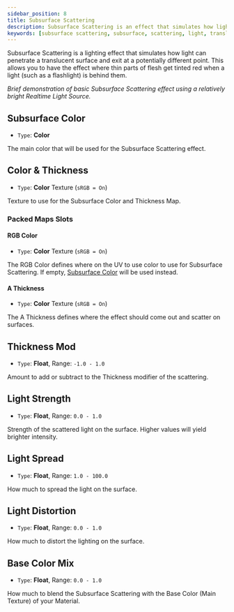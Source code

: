 ```yaml
---
sidebar_position: 8
title: Subsurface Scattering
description: Subsurface Scattering is an effect that simulates how light penetrates a translucent surface, such as skin, and exits the surface at a potentially different point.
keywords: [subsurface scattering, subsurface, scattering, light, translucency, skin]
---
```


Subsurface Scattering is a lighting effect that simulates how light can penetrate a translucent surface and exit at a potentially different point. This allows you to have the effect where thin parts of flesh get tinted red when a light (such as a flashlight) is behind them.

<ReactVideo src='/vid/shading/SubsurfaceScatteringDemo.mp4'/>
<em>Brief demonstration of basic Subsurface Scattering effect using a relatively bright Realtime Light Source.</em>

## Subsurface Color

- `Type`: <PropertyIcon name="color" />**Color**

The main color that will be used for the Subsurface Scattering effect.

## Color & Thickness

- `Type`: <PropertyIcon name="texture" />**Color** Texture (`sRGB = On`)

Texture to use for the Subsurface Color and Thickness Map.

### Packed Maps Slots

#### RGB Color

- `Type`: <PropertyIcon name="texture" />**Color** Texture (`sRGB = On`)

The RGB Color defines where on the UV to use color to use for Subsurface Scattering. If empty, [Subsurface Color](#subsurface-color) will be used instead.

#### A Thickness

- `Type`: <PropertyIcon name="texture" />**Color** Texture (`sRGB = On`)

The A Thickness defines where the effect should come out and scatter on surfaces.

## Thickness Mod

- `Type`: <PropertyIcon name="floatrange" />**Float**, Range: `-1.0 - 1.0`

Amount to add or subtract to the Thickness modifier of the scattering.

## Light Strength

- `Type`: <PropertyIcon name="floatrange" />**Float**, Range: `0.0 - 1.0`

Strength of the scattered light on the surface. Higher values will yield brighter intensity.

## Light Spread

- `Type`: <PropertyIcon name="floatrange" />**Float**, Range: `1.0 - 100.0`

How much to spread the light on the surface.

## Light Distortion

- `Type`: <PropertyIcon name="floatrange" />**Float**, Range: `0.0 - 1.0`

How much to distort the lighting on the surface.

## Base Color Mix

- `Type`: <PropertyIcon name="floatrange" />**Float**, Range: `0.0 - 1.0`

How much to blend the Subsurface Scattering with the Base Color (Main Texture) of your Material.